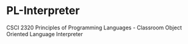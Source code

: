 # PL-Interpreter
CSCI 2320 Principles of Programming Languages - Classroom Object Oriented Language Interpreter
